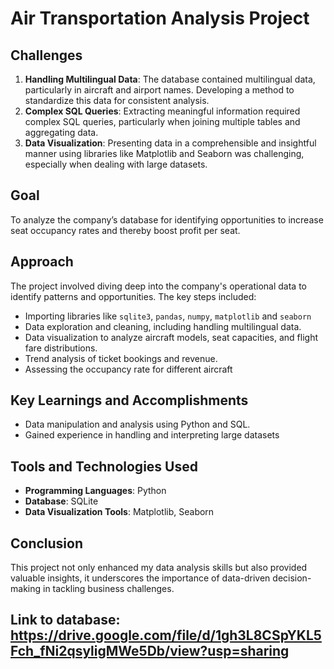 # Air Transportation Analysis Project

## Challenges
1. **Handling Multilingual Data**: The database contained multilingual data, particularly in aircraft and airport names. Developing a method to standardize this data for consistent analysis.
2. **Complex SQL Queries**: Extracting meaningful information required complex SQL queries, particularly when joining multiple tables and aggregating data.
3. **Data Visualization**: Presenting data in a comprehensible and insightful manner using libraries like Matplotlib and Seaborn was challenging, especially when dealing with large datasets.

## Goal
To analyze the company’s database for identifying opportunities to increase seat occupancy rates and thereby boost profit per seat.

## Approach
The project involved diving deep into the company's operational data to identify patterns and opportunities. The key steps included:
- Importing libraries like `sqlite3`, `pandas`, `numpy`, `matplotlib` and `seaborn`
- Data exploration and cleaning, including handling multilingual data.
- Data visualization to analyze aircraft models, seat capacities, and flight fare distributions.
- Trend analysis of ticket bookings and revenue.
- Assessing the occupancy rate for different aircraft

## Key Learnings and Accomplishments
- Data manipulation and analysis using Python and SQL.
- Gained experience in handling and interpreting large datasets

## Tools and Technologies Used
- **Programming Languages**: Python
- **Database**: SQLite
- **Data Visualization Tools**: Matplotlib, Seaborn

## Conclusion
This project not only enhanced my data analysis skills but also provided valuable insights, it underscores the importance of data-driven decision-making in tackling business challenges.

## Link to database: https://drive.google.com/file/d/1gh3L8CSpYKL5Fch_fNi2qsyligMWe5Db/view?usp=sharing
